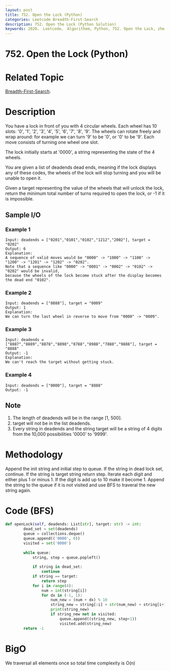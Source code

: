 ```yaml
---
layout: post
title: 752. Open the Lock (Python)
categories: Leetcode Breadth-First-Search
description: 752. Open the Lock (Python Solution)
keywords: 2020， Leetcode， Algorithem, Python, 752. Open the Lock, zhenyu, Breadth-First-Search, BFS, Breadth First Search
---
```


# 752. Open the Lock (Python)

# Related Topic
<a href="/categories/#Breadth-First-Search" target="_blank"> Breadth-First-Search</a>.

# Description
You have a lock in front of you with 4 circular wheels. Each wheel has 10 slots: '0', '1', '2', '3', '4', '5', '6', '7', '8', '9'. The wheels can rotate freely and wrap around: for example we can turn '9' to be '0', or '0' to be '9'. Each move consists of turning one wheel one slot.

The lock initially starts at '0000', a string representing the state of the 4 wheels.

You are given a list of deadends dead ends, meaning if the lock displays any of these codes, the wheels of the lock will stop turning and you will be unable to open it.

Given a target representing the value of the wheels that will unlock the lock, return the minimum total number of turns required to open the lock, or -1 if it is impossible.


## Sample I/O

### Example 1
```
Input: deadends = ["0201","0101","0102","1212","2002"], target = "0202"
Output: 6
Explanation:
A sequence of valid moves would be "0000" -> "1000" -> "1100" -> "1200" -> "1201" -> "1202" -> "0202".
Note that a sequence like "0000" -> "0001" -> "0002" -> "0102" -> "0202" would be invalid,
because the wheels of the lock become stuck after the display becomes the dead end "0102".
```

### Example 2
```
Input: deadends = ["8888"], target = "0009"
Output: 1
Explanation:
We can turn the last wheel in reverse to move from "0000" -> "0009".
```

### Example 3
```
Input: deadends = ["8887","8889","8878","8898","8788","8988","7888","9888"], target = "8888"
Output: -1
Explanation:
We can't reach the target without getting stuck.
```

### Example 4
```
Input: deadends = ["0000"], target = "8888"
Output: -1
```

## Note
1. The length of deadends will be in the range [1, 500].
2. target will not be in the list deadends.
3. Every string in deadends and the string target will be a string of 4 digits from the 10,000 possibilities '0000' to '9999'.

# Methodology
Append the init string and initial step to queue. If the string in dead lock set, continue. If the string is target string return step. Iterate each digit and either plus 1 or minus 1. If the digit is add up to 10 make it become 1. Append the string to the queue if it is not visited and use BFS to traveral the new string again.

# Code (BFS)
```python
def openLock(self, deadends: List[str], target: str) -> int:
        dead_set = set(deadends)
        queue = collections.deque()
        queue.append(('0000', 0))
        visited = set('0000')
        
        while queue:
            string, step = queue.popleft()
            
            if string in dead_set:
                continue
            if string == target:
                return step
            for i in range(4):
                num = int(string[i])
                for dx in (-1, 1):
                    num_new = (num + dx) % 10
                    string_new = string[:i] + str(num_new) + string[i+1:]
                    print(string_new)
                    if string_new not in visited:
                        queue.append((string_new, step+1))
                        visited.add(string_new)
        return -1
```
# BigO
We traversal all elements once so total time complexity is O(n)